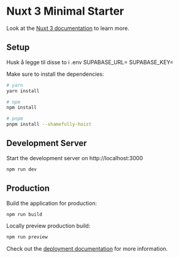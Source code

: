 # Nuxt 3 Minimal Starter

Look at the [Nuxt 3 documentation](https://nuxt.com/docs/getting-started/introduction) to learn more.

## Setup


Husk å legge til disse to i .env
SUPABASE_URL=
SUPABASE_KEY=

Make sure to install the dependencies:

```bash
# yarn
yarn install

# npm
npm install

# pnpm
pnpm install --shamefully-hoist
```

## Development Server

Start the development server on http://localhost:3000

```bash
npm run dev
```

## Production

Build the application for production:

```bash
npm run build
```

Locally preview production build:

```bash
npm run preview
```

Check out the [deployment documentation](https://nuxt.com/docs/getting-started/deployment) for more information.
